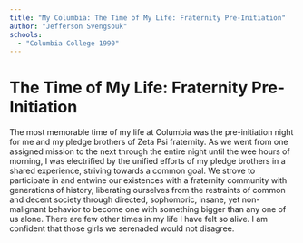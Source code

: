 ```yaml
---
title: "My Columbia: The Time of My Life: Fraternity Pre-Initiation"
author: "Jefferson Svengsouk"
schools:
  - "Columbia College 1990"
---
```


# The Time of My Life: Fraternity Pre-Initiation

The most memorable time of my life at Columbia was the pre-initiation night for me and my pledge brothers of Zeta Psi fraternity. As we went from one assigned mission to the next through the entire night until the wee hours of morning, I was electrified by the unified efforts of my pledge brothers in a shared experience, striving towards a common goal. We strove to participate in and entwine our existences with a fraternity community with generations of history, liberating ourselves from the restraints of common and decent society through directed, sophomoric, insane, yet non-malignant behavior to become one with something bigger than any one of us alone. There are few other times in my life I have felt so alive. I am confident that those girls we serenaded would not disagree.
